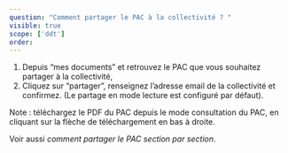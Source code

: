 ```yaml
---
question: "Comment partager le PAC à la collectivité ? "
visible: true
scope: ['ddt']
order: 
---
```


1. Depuis “mes documents” et retrouvez le PAC que vous souhaitez partager à la collectivité,
2. Cliquez sur “partager”, renseignez l’adresse email de la collectivité et confirmez. (Le partage en mode lecture est configuré par défaut). 



Note : téléchargez le PDF du PAC depuis le mode consultation du PAC, en cliquant sur la flèche de téléchargement en bas à droite. 


Voir aussi _comment partager le PAC section par section_.
